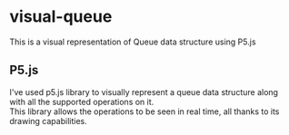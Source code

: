 # visual-queue
This is a visual representation of Queue data structure using P5.js  
  
## P5.js  
I've used p5.js library to visually represent a queue data structure along with all the supported operations on it.   
This library allows the operations to be seen in real time, all thanks to its drawing capabilities.
